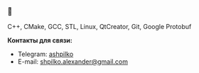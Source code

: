 ### 👋

C++, CMake, GCC, STL, Linux, QtCreator, Git, Google Protobuf

**Контакты для связи:**

* Telegram: [ashpilko](https://t.me/ashpilko)
* E-mail: shpilko.alexander@gmail.com

<!--
**ShpilkoAlexander/ShpilkoAlexander** is a ✨ _special_ ✨ repository because its `README.md` (this file) appears on your GitHub profile.

Here are some ideas to get you started:

- 🔭 I’m currently working on ...
- 🌱 I’m currently learning ...
- 👯 I’m looking to collaborate on ...
- 🤔 I’m looking for help with ...
- 💬 Ask me about ...
- 📫 How to reach me: ...
- 😄 Pronouns: ...
- ⚡ Fun fact: ...
-->
